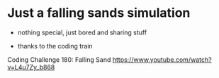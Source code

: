 
# Just a falling sands simulation

- nothing special, just bored and sharing stuff

- thanks to the coding train

Coding Challenge 180: Falling Sand
https://www.youtube.com/watch?v=L4u7Zy_b868

